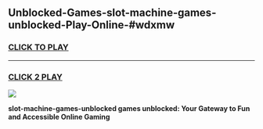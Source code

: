 
## Unblocked-Games-slot-machine-games-unblocked-Play-Online-#wdxmw
<h3>
<a href="https://premium.freeplayer.one?title=slot-machine-games-unblocked&ref=27F">CLICK TO PLAY</a></h3>
<hr>

<h3>
<a href="https://premium.freeplayer.one?title=slot-machine-games-unblocked&ref=27F">CLICK 2 PLAY</a>
  
</h3>

<a href="https://premium.freeplayer.one?title=slot-machine-games-unblocked&ref=27F"><img src="https://clearcache.store/games.png"></a>


**slot-machine-games-unblocked games unblocked: Your Gateway to Fun and Accessible Online Gaming**
